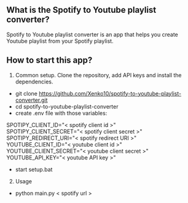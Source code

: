 ## What is the Spotify to Youtube playlist converter?

Spotify to Youtube playlist converter is an app that helps you create Youtube playlist from your Spotify playlist.

## How to start this app?

1. Common setup. Clone the repository, add API keys and install the dependencies.

- git clone https://github.com/Xenko10/spotify-to-youtube-playlist-converter.git
- cd spotify-to-youtube-playlist-converter
- create .env file with those variables:

SPOTIPY_CLIENT_ID="< spotify client id >"  
SPOTIPY_CLIENT_SECRET="< spotify client secret >"  
SPOTIPY_REDIRECT_URI="< spotify redirect URI >"  
YOUTUBE_CLIENT_ID="< youtube client id >"  
YOUTUBE_CLIENT_SECRET="< youtube client secret >"  
YOUTUBE_API_KEY="< youtube API key >"

- start setup.bat

2. Usage

- python main.py < spotify url >
